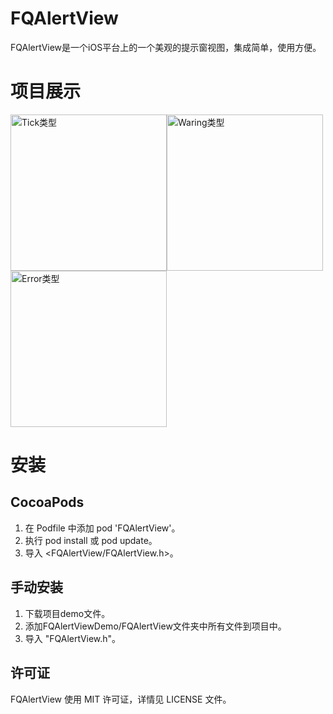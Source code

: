 # FQAlertView

FQAlertView是一个iOS平台上的一个美观的提示窗视图，集成简单，使用方便。

# 项目展示

<img src="http://7xt6ir.com1.z0.glb.clouddn.com/git/img/FQAlertViewTypeTick.png" width = "250" alt="Tick类型"/><img src="http://7xt6ir.com1.z0.glb.clouddn.com/git/img/FQAlertViewTypeWaring.png" width = "250" alt="Waring类型"/><img src="http://7xt6ir.com1.z0.glb.clouddn.com/git/img/FQAlertViewTypeError.png" width = "250" alt="Error类型"/>


# 安装
## CocoaPods

1. 在 Podfile 中添加 pod 'FQAlertView'。
2. 执行 pod install 或 pod update。
3. 导入 <FQAlertView/FQAlertView.h>。

## 手动安装
1. 下载项目demo文件。
2. 添加FQAlertViewDemo/FQAlertView文件夹中所有文件到项目中。
3. 导入 "FQAlertView.h"。

## 许可证
FQAlertView 使用 MIT 许可证，详情见 LICENSE 文件。


